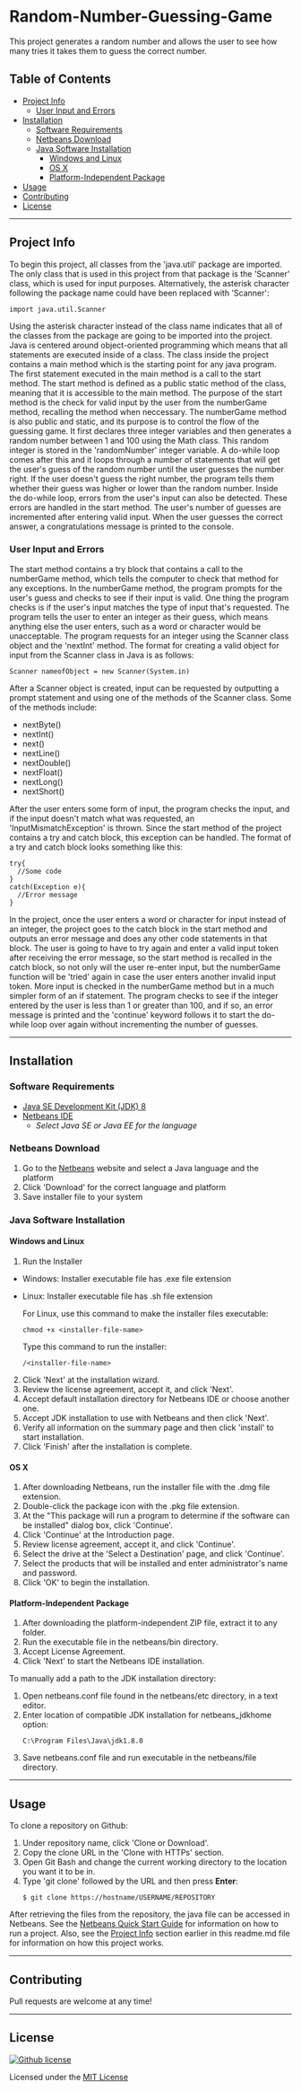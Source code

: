 # Random-Number-Guessing-Game
This project generates a random number and allows the user to see how many tries it takes them to guess the correct number.

## Table of Contents
* [Project Info](#project-info)
  * [User Input and Errors](#user-input-and-errors)
* [Installation](#installation) 
  * [Software Requirements](#software-requirements)
  * [Netbeans Download](#netbeans-download)
  * [Java Software Installation](#java-software-installation)
    * [Windows and Linux](#windows-and-linux)
    * [OS X](#os-x)
    * [Platform-Independent Package](#platform-independent-package)
* [Usage](#usage)
* [Contributing](#contributing)
* [License](#license)
  
---

## Project Info
To begin this project, all classes from the 'java.util' package are imported. The only class that is used in this project from that package is the 'Scanner' class, which is used for input purposes. Alternatively, the asterisk character following the package name could have been replaced with 'Scanner':
```
import java.util.Scanner
```
Using the asterisk character instead of the class name indicates that all of the classes from the package are going to be imported into the project. Java is centered around object-oriented programming which means that all statements are executed inside of a class. The class inside the project contains a main method which is the starting point for any java program. The first statement executed in the main method is a call to the start method. The start method is defined as a public static method of the class, meaning that it is accessible to the main method. The purpose of the start method is the check for valid input by the user from the numberGame method, recalling the method when neccessary. 
The numberGame method is also public and static, and its purpose is to control the flow of the guessing game. It first declares three integer variables and then generates a random number between 1 and 100 using the Math class. This random integer is stored in the 'randomNumber' integer variable. A do-while loop comes after this and it loops through a number of statements that will get the user's guess of the random number until the user guesses the number right. If the user doesn't guess the right number, the program tells them whether their guess was higher or lower than the random number. Inside the do-while loop, errors from the user's input can also be detected. These errors are handled in the start method. The user's number of guesses are incremented after entering valid input. When the user guesses the correct answer, a congratulations message is printed to the console. 

### User Input and Errors
The start method contains a try block that contains a call to the numberGame method, which tells the computer to check that method for any exceptions. In the numberGame method, the program prompts for the user's guess and checks to see if their input is valid. One thing the program checks is if the user's input matches the type of input that's requested. The program tells the user to enter an integer as their guess, which means anything else the user enters, such as a word or character would be unacceptable. The program requests for an integer using the Scanner class object and the 'nextInt' method. The format for creating a valid object for input from the Scanner class in Java is as follows:
```
Scanner nameofObject = new Scanner(System.in)
```
After a Scanner object is created, input can be requested by outputting a prompt statement and using one of the methods of the Scanner class. Some of the methods include:
* nextByte()
* nextInt()
* next()
* nextLine()
* nextDouble()
* nextFloat()
* nextLong()
* nextShort()

After the user enters some form of input, the program checks the input, and if the input doesn't match what was requested, an 'InputMismatchException' is thrown. Since the start method of the project contains a try and catch block, this exception can be handled. The format of a try and catch block looks something like this:
```
try{
  //Some code
}
catch(Exception e){
  //Error message
}
```
In the project, once the user enters a word or character for input instead of an integer, the project goes to the catch block in the start method and outputs an error message and does any other code statements in that block. The user is going to have to try again and enter a valid input token after receiving the error message, so the start method is recalled in the catch block, so not only will the user re-enter input, but the numberGame function will be 'tried' again in case the user enters another invalid input token. More input is checked in the numberGame method but in a much simpler form of an if statement. The program checks to see if the integer entered by the user is less than 1 or greater than 100, and if so, an error message is printed and the 'continue' keyword follows it to start the do-while loop over again without incrementing the number of guesses.

---

## Installation 
### Software Requirements
* [Java SE Development Kit (JDK) 8](http://www.oracle.com/technetwork/java/javase/downloads/index.html)
* [Netbeans IDE](https://netbeans.org/downloads/)
  * *Select Java SE or Java EE for the language*

### Netbeans Download
1. Go to the [Netbeans](https://netbeans.org/downloads/) website and select a Java language and the platform
2. Click 'Download' for the correct language and platform
3. Save installer file to your system

### Java Software Installation

#### Windows and Linux
1. Run the Installer
  * Windows: Installer executable file has .exe file extension
  * Linux: Installer executable file has .sh file extension
  
    For Linux, use this command to make the installer files executable:
    ```
    chmod +x <installer-file-name>
    ```
    Type this command to run the installer:
    ```
    /<installer-file-name>
    ```
2. Click 'Next' at the installation wizard.
3. Review the license agreement, accept it, and click 'Next'.
4. Accept default installation directory for Netbeans IDE or choose another one.
5. Accept JDK installation to use with Netbeans and then click 'Next'.
6. Verify all information on the summary page and then click 'install' to start installation.
7. Click 'Finish' after the installation is complete.

#### OS X
1. After downloading Netbeans, run the installer file with the .dmg file extension.
2. Double-click the package icon with the .pkg file extension.
3. At the "This package will run a program to determine if the software can be installed" dialog box, click 'Continue'.
4. Click 'Continue' at the Introduction page.
5. Review license agreement, accept it, and click 'Continue'.
6. Select the drive at the 'Select a Destination' page, and click 'Continue'.
7. Select the products that will be installed and enter administrator's name and password.
8. Click 'OK' to begin the installation.

#### Platform-Independent Package
1. After downloading the platform-independent ZIP file, extract it to any folder.
2. Run the executable file in the netbeans/bin directory.
3. Accept License Agreement.
4. Click 'Next' to start the Netbeans IDE installation.

To manually add a path to the JDK installation directory:
1. Open netbeans.conf file found in the netbeans/etc directory, in a text editor.
2. Enter location of compatible JDK installation for netbeans_jdkhome option:
   ```
   C:\Program Files\Java\jdk1.8.0
   ```
3. Save netbeans.conf file and run executable in the netbeans/file directory.

--- 

## Usage
To clone a repository on Github:
1. Under repository name, click 'Clone or Download'.
2. Copy the clone URL in the 'Clone with HTTPs' section.
3. Open Git Bash and change the current working directory to the location you want it to be in.
4. Type 'git clone' followed by the URL and then press **Enter**:
   ```
   $ git clone https://hostname/USERNAME/REPOSITORY
   ``` 
After retrieving the files from the repository, the java file can be accessed in Netbeans. See the [Netbeans Quick Start Guide](https://netbeans.org/kb/docs/java/quickstart.html) for information on how to run a project. Also, see the [Project Info](#project-info) section earlier in this readme.md file for information on how this project works.

---

## Contributing
Pull requests are welcome at any time!

---

## License
[![Github license](https://img.shields.io/github/license/jaydenduncan/Random-Number-Guessing-Game)](https://github.com/jaydenduncan/Random-Number-Guessing-Game/blob/master/LICENSE)

Licensed under the [MIT License](https://opensource.org/licenses/MIT)
